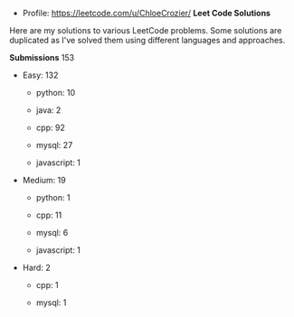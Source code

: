 - Profile: https://leetcode.com/u/ChloeCrozier/
**Leet Code Solutions**

Here are my solutions to various LeetCode problems. Some solutions are duplicated as I've solved them using different languages and approaches.


**Submissions** 153
- Easy: 132

  -  python: 10

  -  java: 2

  -  cpp: 92

  -  mysql: 27

  -  javascript: 1


- Medium: 19

  -  python: 1

  -  cpp: 11

  -  mysql: 6

  -  javascript: 1


- Hard: 2

  -  cpp: 1

  -  mysql: 1